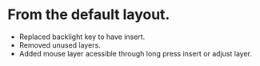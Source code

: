 # From the default layout.
- Replaced backlight key to have insert.
- Removed unused layers.
- Added mouse layer acessible through long press insert or adjust layer.

